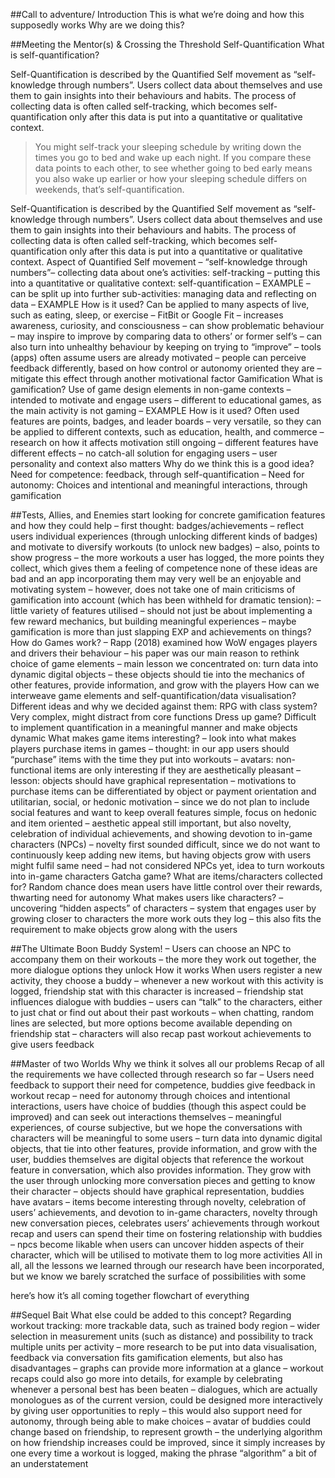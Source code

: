 ##Call to adventure/ Introduction
This is what we’re doing and how this supposedly works
Why are we doing this?

##Meeting the Mentor(s) & Crossing the Threshold 
Self-Quantification
What is self-quantification?

Self-Quantification is described by the Quantified Self movement as “self-knowledge through numbers”. Users collect data about themselves and use them to gain insights into their behaviours and habits. The process of collecting data is often called self-tracking, which becomes self-quantification only after this data is put into a quantitative or qualitative context. 

> You might self-track your sleeping schedule by writing down the times you go to bed and wake up each night. If you compare these data points to each other, to see whether going to bed early means you also wake up earlier or how your sleeping schedule differs on weekends, that’s self-quantification. 

Self-Quantification is described by the Quantified Self movement as “self-knowledge through numbers”. Users collect data about themselves and use them to gain insights into their behaviours and habits. The process of collecting data is often called self-tracking, which becomes self-quantification only after this data is put into a quantitative or qualitative context. 
Aspect of Quantified Self movement – “self-knowledge through numbers”– collecting data about one’s activities: self-tracking – putting this into a quantitative or qualitative context: self-quantification – EXAMPLE – can be split up into further sub-activities: managing data and reflecting on data – EXAMPLE 
How is it used?
Can be applied to many aspects of live, such as eating, sleep, or exercise – FitBit or Google Fit – increases awareness, curiosity, and consciousness – can show problematic behaviour – may inspire to improve by comparing data to others’ or former self’s – can also turn into unhealthy behaviour by keeping on trying to “improve” – tools (apps) often assume users are already motivated – people can perceive feedback differently, based on how control or autonomy oriented they are – mitigate this effect through another motivational factor
Gamification
What is gamification?
Use of game design elements in non-game contexts – intended to motivate and engage users – different to educational games, as the main activity is not gaming – EXAMPLE
How is it used?
Often used features are points, badges, and leader boards – very versatile, so they can be applied to different contexts, such as education, health, and commerce – research on how it affects motivation still ongoing – different features have different effects – no catch-all solution for engaging users – user personality and context also matters
Why do we think this is a good idea?
Need for competence: feedback, through self-quantification – Need for autonomy: Choices and intentional and meaningful interactions, through gamification


##Tests, Allies, and Enemies
start looking for concrete gamification features and how they could help – first thought: badges/achievements – reflect users individual experiences (through unlocking different kinds of badges) and motivate to diversify workouts (to unlock new badges) – also, points to show progress – the more workouts a user has logged, the more points they collect, which gives them a feeling of competence
none of these ideas are bad and an app incorporating them may very well be an enjoyable and motivating system – however, does not take one of main criticisms of gamification into account (which has been withheld for dramatic tension): – little variety of features utilised – should not just be about implementing a few reward mechanics, but  building meaningful experiences – maybe gamification is more than just slapping EXP and achievements on things?
How do Games work? – Rapp (2018) examined how WoW engages players and drivers their behaviour – his paper was our main reason to rethink choice of game elements – main lesson we concentrated on: turn data into dynamic digital objects – these objects should tie into the mechanics of other features, provide information, and grow with the players
How can we interweave game elements and self-quantification/data visualisation?
Different ideas and why we decided against them:
RPG with class system? Very complex, might distract from core functions
Dress up game? Difficult to implement quantification in a meaningful manner and make objects dynamic
What makes game items interesting? – look into what makes players purchase items in games – thought: in our app users should “purchase” items with the time they put into workouts – avatars: non-functional items are only interesting if they are aesthetically pleasant – lesson: objects should have graphical representation – motivations to purchase items can be differentiated by object or payment orientation and utilitarian, social, or hedonic motivation – since we do not plan to include social features and want to keep overall features simple, focus on hedonic and item oriented – aesthetic appeal still important, but also novelty, celebration of individual achievements, and showing devotion to in-game characters (NPCs) – novelty first sounded difficult, since we do not want to continuously keep adding new items, but having objects grow with users might fulfil same need – had not considered NPCs yet, idea to turn workouts into in-game characters
Gatcha game? What are items/characters collected for? Random chance does mean users have little control over their rewards, thwarting need for autonomy
What makes users like characters? – uncovering “hidden aspects” of characters – system that engages user by growing closer to characters the more work outs they log – this also fits the requirement to make objects grow along with the users

##The Ultimate Boon
Buddy System! – Users can choose an NPC to accompany them on their workouts – the more they work out together, the more dialogue options they unlock
How it works
When users register a new activity, they choose a buddy – whenever a new workout with this activity is logged, friendship stat with this character is increased – friendship stat influences dialogue with buddies – users can “talk” to the characters, either to just chat or find out about their past workouts – when chatting, random lines are selected, but more options become available depending on friendship stat – characters will also recap past workout achievements to give users feedback 

##Master of two Worlds
Why we think it solves all our problems
Recap of all the requirements we have collected through research so far – Users need feedback to support their need for competence, buddies give feedback in workout recap – need for autonomy through choices and intentional interactions, users have choice of buddies (though this aspect could be improved) and can seek out interactions themselves – meaningful experiences, of course subjective, but we hope the conversations with characters will be meaningful to some users – turn data into dynamic digital objects, that tie into other features, provide information, and grow with the user, buddies themselves are digital objects that reference the workout feature in conversation, which also provides information. They grow with the user through unlocking more conversation pieces and getting to know their character – objects should have graphical representation, buddies have avatars – items become interesting through novelty, celebration of users’ achievements, and devotion to in-game characters, novelty through new conversation pieces, celebrates users’ achievements through workout recap and users can spend their time on fostering relationship with buddies – npcs become likable when users can uncover hidden aspects of their character, which will be utilised to motivate them to log more activities
All in all, all the lessons we learned through our research have been incorporated, but we know we barely scratched the surface of possibilities with some 

here’s how it’s all coming together
flowchart of everything

##Sequel Bait
What else could be added to this concept?
Regarding workout tracking: more trackable data, such as trained body region – wider selection in measurement units (such as distance) and possibility to track multiple units per activity – more research to be put into data visualisation, feedback via conversation fits gamification elements, but also has disadvantages – graphs can provide more information at a glance – workout recaps could also go more into details, for example by celebrating whenever a personal best has been beaten – dialogues, which are actually monologues as of the current version, could be designed more interactively by giving user opportunities to reply – this would also support need for autonomy, through being able to make choices – avatar of buddies could change based on friendship, to represent growth – the underlying algorithm on how friendship increases could be improved, since it simply increases by one every time a workout is logged, making the phrase “algorithm” a bit of an understatement